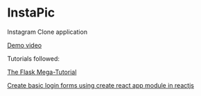 # InstaPic
Instagram Clone application

[Demo video](https://www.youtube.com/embed/vPYZCVAWNsI)

Tutorials followed:

[The Flask Mega-Tutorial](https://blog.miguelgrinberg.com/post/the-flask-mega-tutorial-part-xxiii-application-programming-interfaces-apis)

[Create basic login forms using create react app module in reactjs](https://medium.com/technoetics/create-basic-login-forms-using-create-react-app-module-in-reactjs-511b9790dede)

